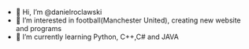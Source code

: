 - 👋 Hi, I’m @danielroclawski
- 👀 I’m interested in football(Manchester United), creating new website and programs
- 🌱 I’m currently learning Python, C++,C# and JAVA


<!---
danielroclawski/danielroclawski is a ✨ special ✨ repository because its `README.md` (this file) appears on your GitHub profile.
You can click the Preview link to take a look at your changes.
--->

